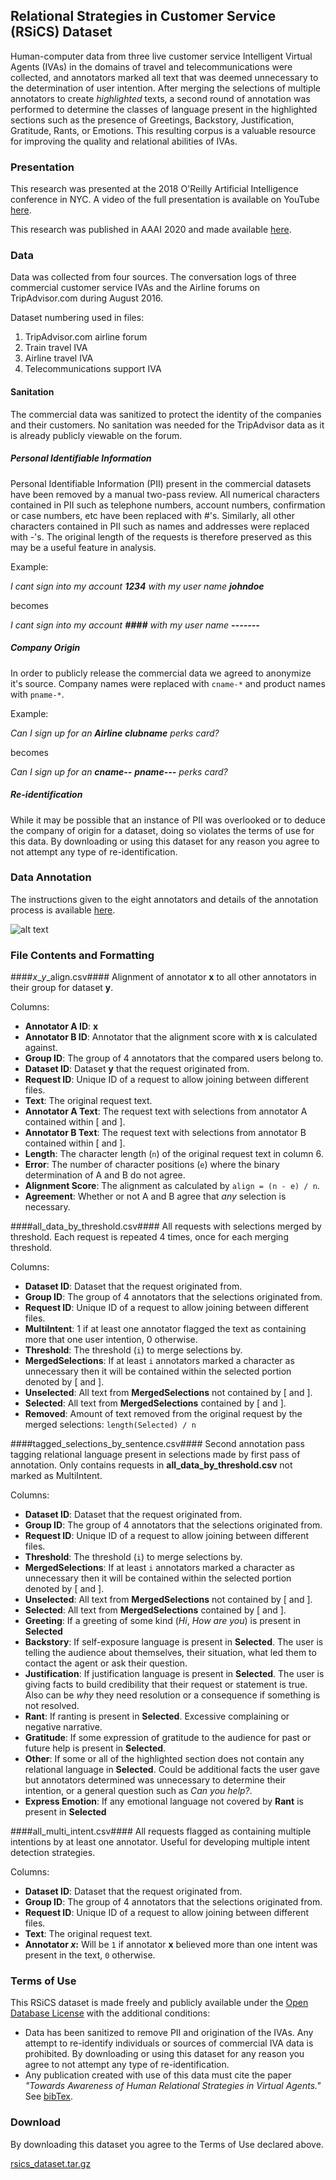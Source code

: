 ## Relational Strategies in Customer Service (RSiCS) Dataset

Human-computer data from three live customer service Intelligent Virtual Agents (IVAs) in the domains of travel and telecommunications were collected, and annotators marked all text that was deemed unnecessary to the determination of user intention. After merging the selections of multiple annotators to create *highlighted* texts, a second round of annotation was performed to determine the classes of language present in the highlighted sections such as the presence of Greetings, Backstory, Justification, Gratitude, Rants, or Emotions. This resulting corpus is a valuable resource for improving the quality and relational abilities of IVAs.

### Presentation

This research was presented at the 2018 O'Reilly Artificial Intelligence conference in NYC.  A video of the full presentation is available on YouTube [here](https://www.youtube.com/watch?v=8igSR6qHaMI&amp;t=29s).

This research was published in AAAI 2020 and made available [here](https://nextit-public.s3-us-west-2.amazonaws.com/AAAI-BeaverI.2299.pdf).


### Data

Data was collected from four sources.  The conversation logs of three commercial customer service IVAs and the Airline forums on TripAdvisor.com during August 2016.

Dataset numbering used in files:

1. TripAdvisor.com airline forum
2. Train travel IVA
3. Airline travel IVA
4. Telecommunications support IVA


#### Sanitation

The commercial data was sanitized to protect the identity of the companies and their customers.  No sanitation was needed for the TripAdvisor data as it is already publicly viewable on the forum.


##### Personal Identifiable Information

Personal Identifiable Information (PII) present in the commercial datasets have been removed by a manual two-pass review.  All numerical characters contained in PII such as telephone numbers, account numbers, confirmation or case numbers, etc have been replaced with \#'s.  Similarly, all other characters contained in PII such as names and addresses were replaced with -'s.  The original length of the requests is therefore preserved as this may be a useful feature in analysis.

Example:

*I cant sign into my account __1234__ with my user name __johndoe__*

becomes

*I cant sign into my account **\#\#\#\#** with my user name __-------__*


##### Company Origin

In order to publicly release the commercial data we agreed to anonymize it's source.  Company names were replaced with `cname-*` and product names with `pname-*`.

Example:

*Can I sign up for an **Airline** **clubname** perks card?*

becomes

*Can I sign up for an **cname--** **pname---** perks card?*


##### Re-identification

While it may be possible that an instance of PII was overlooked or to deduce the company of origin for a dataset, doing so violates the terms of use for this data.  By downloading or using this dataset for any reason you agree to not attempt any type of re-identification.


### Data Annotation

The instructions given to the eight annotators and details of the annotation process is available [here](https://nextit-public.s3-us-west-2.amazonaws.com/AAAIsupplement.pdf).

![alt text](https://nextit-public.s3-us-west-2.amazonaws.com/Fig7.png "Annotation process")


### File Contents and Formatting

####*x*\_*y*\_align.csv####
Alignment of annotator __x__ to all other annotators in their group for dataset __y__.


Columns:

+ **Annotator A ID**:  __x__
+ **Annotator B ID**:  Annotator that the alignment score with __x__ is calculated against.
+ **Group ID**:  The group of 4 annotators that the compared users belong to.
+ **Dataset ID**:  Dataset __y__ that the request originated from.
+ **Request ID**:  Unique ID of a request to allow joining between different files.
+ **Text**:  The original request text.
+ **Annotator A Text**:  The request text with selections from annotator A contained within [ and ].
+ **Annotator B Text**:  The request text with selections from annotator B contained within [ and ].
+ **Length**:  The character length (`n`) of the original request text in column 6.
+ **Error**:  The number of character positions (`e`) where the binary determination of A and B do not agree.
+ **Alignment Score**:  The alignment as calculated by `align = (n - e) / n`.
+ **Agreement**:  Whether or not A and B agree that *any* selection is necessary.


####all\_data\_by\_threshold.csv####
All requests with selections merged by threshold.  Each request is repeated 4 times, once for each merging threshold.

Columns:

+ **Dataset ID**:  Dataset that the request originated from.
+ **Group ID**:  The group of 4 annotators that the selections originated from.
+ **Request ID**:  Unique ID of a request to allow joining between different files.
+ **MultiIntent**:  1 if at least one annotator flagged the text as containing more that one user intention, 0 otherwise.
+ **Threshold**:  The threshold (`i`) to merge selections by.
+ **MergedSelections**: If at least `i` annotators marked a character as unnecessary then it will be contained within the selected portion denoted by [ and ].
+ **Unselected**:  All text from **MergedSelections** not contained by [ and ].
+ **Selected**: All text from **MergedSelections** contained by [ and ].
+ **Removed**: Amount of text removed from the original request by the merged selections: `length(Selected) / n`



####tagged\_selections\_by\_sentence.csv####
Second annotation pass tagging relational language present in selections made by first pass of annotation.  Only contains requests in __all\_data\_by\_threshold.csv__ not marked as MultiIntent.

Columns:

+ **Dataset ID**:  Dataset that the request originated from.
+ **Group ID**:  The group of 4 annotators that the selections originated from.
+ **Request ID**:  Unique ID of a request to allow joining between different files.
+ **Threshold**:  The threshold (`i`) to merge selections by.
+ **MergedSelections**: If at least `i` annotators marked a character as unnecessary then it will be contained within the selected portion denoted by [ and ].
+ **Unselected**:  All text from **MergedSelections** not contained by [ and ].
+ **Selected**: All text from **MergedSelections** contained by [ and ].
+ **Greeting**: If a greeting of some kind (*Hi*, *How are you*) is present in **Selected**
+ **Backstory**: If self-exposure language is present in **Selected**.  The user is telling the audience about themselves, their situation, what led them to contact the agent or ask their question.
+ **Justification**: If justification language is present in **Selected**.  The user is giving facts to build credibility that their request or statement is true.   Also can be *why* they need resolution or a consequence if something is not resolved.
+ **Rant**: If ranting is present in **Selected**.  Excessive complaining or negative narrative.
+ **Gratitude**: If some expression of gratitude to the audience for past or future help is present in **Selected**.
+ **Other**: If some or all of the highlighted section does not contain any relational language in **Selected**.  Could be additional facts the user gave but annotators determined was unnecessary to determine their intention, or a general question such as *Can you help?*.
+ **Express Emotion**: If any emotional language not covered by **Rant** is present in **Selected**


####all\_multi\_intent.csv####
All requests flagged as containing multiple intentions by at least one annotator.  Useful for developing multiple intent detection strategies.

Columns:

+ **Dataset ID**:  Dataset that the request originated from.
+ **Group ID**:  The group of 4 annotators that the selections originated from.
+ **Request ID**:  Unique ID of a request to allow joining between different files.
+ **Text**:  The original request text.
+ __Annotator *x*:__  Will be `1` if annotator __x__ believed more than one intent was present in the text, `0` otherwise.


### Terms of Use

This RSiCS dataset is made freely and publicly available under the [Open Database License](http://opendatacommons.org/licenses/odbl/1.0/) with the additional conditions:

+ Data has been sanitized to remove PII and origination of the IVAs.  Any attempt to re-identify individuals or sources of commercial IVA data is prohibited.  By downloading or using this dataset for any reason you agree to not attempt any type of re-identification.
+ Any publication created with use of this data must cite the paper *"Towards Awareness of Human Relational Strategies in Virtual Agents."*  See [bibTex](https://nextit-public.s3-us-west-2.amazonaws.com/rsics.bib).


### Download

By downloading this dataset you agree to the Terms of Use declared above.

[rsics_dataset.tar.gz](https://nextit-public.s3-us-west-2.amazonaws.com/rsics_dataset.tar.gz)
